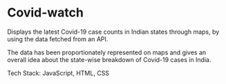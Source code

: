 # Covid-watch

Displays the latest Covid-19 case counts in Indian states through maps, by using the data fetched from an API.

The data has been proportionately represented on maps and gives an overall idea about the state-wise breakdown of
Covid-19 cases in India.

Tech Stack: JavaScript, HTML, CSS
